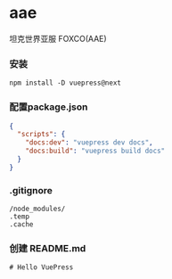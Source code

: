 # aae
坦克世界亚服 FOXCO(AAE)


### 安装
```shell
npm install -D vuepress@next
```

### 配置package.json
```json
{
  "scripts": {
    "docs:dev": "vuepress dev docs",
    "docs:build": "vuepress build docs"
  }
}
```

### .gitignore 
```gitignore
/node_modules/
.temp
.cache
```

### 创建 README.md
```
# Hello VuePress
```